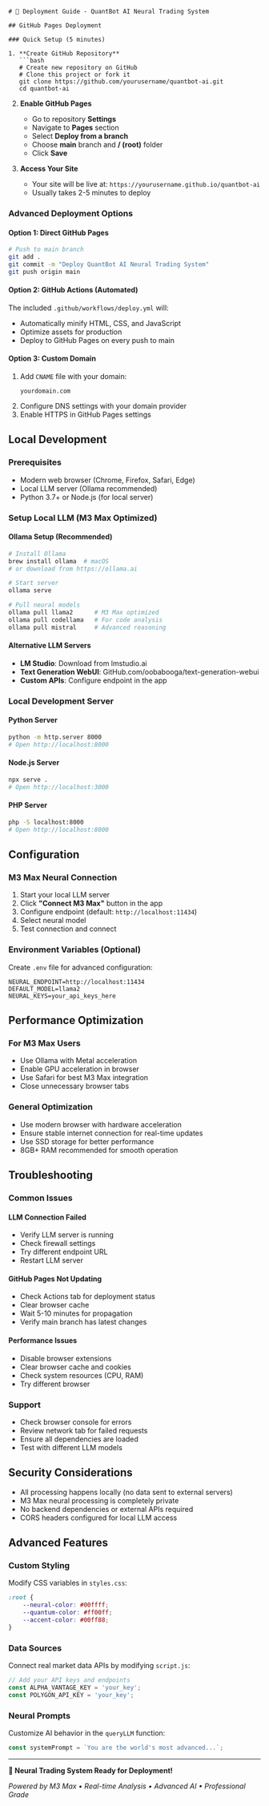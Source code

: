 ```
# 🚀 Deployment Guide - QuantBot AI Neural Trading System

## GitHub Pages Deployment

### Quick Setup (5 minutes)

1. **Create GitHub Repository**
   ```bash
   # Create new repository on GitHub
   # Clone this project or fork it
   git clone https://github.com/yourusername/quantbot-ai.git
   cd quantbot-ai
```

2. **Enable GitHub Pages**

   - Go to repository **Settings**
   - Navigate to **Pages** section
   - Select **Deploy from a branch**
   - Choose **main** branch and **/ (root)** folder
   - Click **Save**
3. **Access Your Site**

   - Your site will be live at: `https://yourusername.github.io/quantbot-ai`
   - Usually takes 2-5 minutes to deploy

### Advanced Deployment Options

#### Option 1: Direct GitHub Pages

```bash
# Push to main branch
git add .
git commit -m "Deploy QuantBot AI Neural Trading System"
git push origin main
```

#### Option 2: GitHub Actions (Automated)

The included `.github/workflows/deploy.yml` will:

- Automatically minify HTML, CSS, and JavaScript
- Optimize assets for production
- Deploy to GitHub Pages on every push to main

#### Option 3: Custom Domain

1. Add `CNAME` file with your domain:
   ```
   yourdomain.com
   ```
2. Configure DNS settings with your domain provider
3. Enable HTTPS in GitHub Pages settings

## Local Development

### Prerequisites

- Modern web browser (Chrome, Firefox, Safari, Edge)
- Local LLM server (Ollama recommended)
- Python 3.7+ or Node.js (for local server)

### Setup Local LLM (M3 Max Optimized)

#### Ollama Setup (Recommended)

```bash
# Install Ollama
brew install ollama  # macOS
# or download from https://ollama.ai

# Start server
ollama serve

# Pull neural models
ollama pull llama2      # M3 Max optimized
ollama pull codellama   # For code analysis
ollama pull mistral     # Advanced reasoning
```

#### Alternative LLM Servers

- **LM Studio**: Download from lmstudio.ai
- **Text Generation WebUI**: GitHub.com/oobabooga/text-generation-webui
- **Custom APIs**: Configure endpoint in the app

### Local Development Server

#### Python Server

```bash
python -m http.server 8000
# Open http://localhost:8000
```

#### Node.js Server

```bash
npx serve .
# Open http://localhost:3000
```

#### PHP Server

```bash
php -S localhost:8000
# Open http://localhost:8000
```

## Configuration

### M3 Max Neural Connection

1. Start your local LLM server
2. Click **"Connect M3 Max"** button in the app
3. Configure endpoint (default: `http://localhost:11434`)
4. Select neural model
5. Test connection and connect

### Environment Variables (Optional)

Create `.env` file for advanced configuration:

```env
NEURAL_ENDPOINT=http://localhost:11434
DEFAULT_MODEL=llama2
NEURAL_KEYS=your_api_keys_here
```

## Performance Optimization

### For M3 Max Users

- Use Ollama with Metal acceleration
- Enable GPU acceleration in browser
- Use Safari for best M3 Max integration
- Close unnecessary browser tabs

### General Optimization

- Use modern browser with hardware acceleration
- Ensure stable internet connection for real-time updates
- Use SSD storage for better performance
- 8GB+ RAM recommended for smooth operation

## Troubleshooting

### Common Issues

#### LLM Connection Failed

- Verify LLM server is running
- Check firewall settings
- Try different endpoint URL
- Restart LLM server

#### GitHub Pages Not Updating

- Check Actions tab for deployment status
- Clear browser cache
- Wait 5-10 minutes for propagation
- Verify main branch has latest changes

#### Performance Issues

- Disable browser extensions
- Clear browser cache and cookies
- Check system resources (CPU, RAM)
- Try different browser

### Support

- Check browser console for errors
- Review network tab for failed requests
- Ensure all dependencies are loaded
- Test with different LLM models

## Security Considerations

- All processing happens locally (no data sent to external servers)
- M3 Max neural processing is completely private
- No backend dependencies or external APIs required
- CORS headers configured for local LLM access

## Advanced Features

### Custom Styling

Modify CSS variables in `styles.css`:

```css
:root {
    --neural-color: #00ffff;
    --quantum-color: #ff00ff;
    --accent-color: #00ff88;
}
```

### Data Sources

Connect real market data APIs by modifying `script.js`:

```javascript
// Add your API keys and endpoints
const ALPHA_VANTAGE_KEY = 'your_key';
const POLYGON_API_KEY = 'your_key';
```

### Neural Prompts

Customize AI behavior in the `queryLLM` function:

```javascript
const systemPrompt = `You are the world's most advanced...`;
```

---

**🧠 Neural Trading System Ready for Deployment!**

*Powered by M3 Max • Real-time Analysis • Advanced AI • Professional Grade*

```

```
